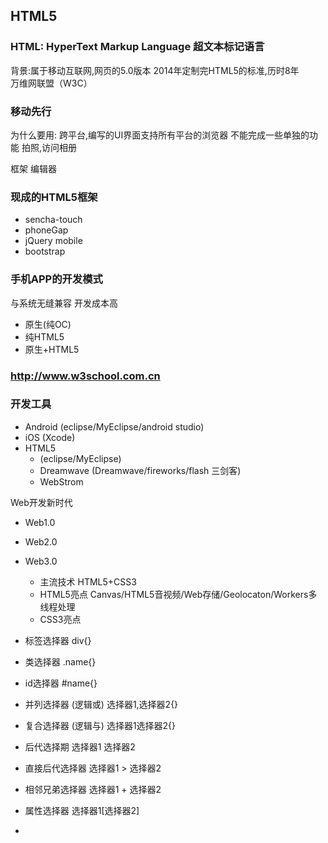 ## HTML5

### HTML: HyperText Markup Language 超文本标记语言
背景:属于移动互联网,网页的5.0版本
2014年定制完HTML5的标准,历时8年    
万维网联盟（W3C）
### 移动先行 

为什么要用:
跨平台,编写的UI界面支持所有平台的浏览器
不能完成一些单独的功能 拍照,访问相册


框架
编辑器

### 现成的HTML5框架
- sencha-touch
- phoneGap
- jQuery mobile
- bootstrap

### 手机APP的开发模式
与系统无缝兼容 开发成本高
- 原生(纯OC)  
- 纯HTML5
- 原生+HTML5

### http://www.w3school.com.cn

### 开发工具
- Android (eclipse/MyEclipse/android studio)
- iOS (Xcode)
- HTML5 
    - (eclipse/MyEclipse)
    - Dreamwave (Dreamwave/fireworks/flash 三剑客)
    - WebStrom

Web开发新时代
- Web1.0
- Web2.0
- Web3.0
    - 主流技术 HTML5+CSS3
    - HTML5亮点 Canvas/HTML5音视频/Web存储/Geolocaton/Workers多线程处理
    - CSS3亮点
    

- 标签选择器 div{}
- 类选择器 .name{}
- id选择器 #name{}
- 并列选择器  (逻辑或) 选择器1,选择器2{}
- 复合选择器 (逻辑与) 选择器1选择器2{}
- 后代选择期 选择器1 选择器2
- 直接后代选择器 选择器1 > 选择器2
- 相邻兄弟选择器 选择器1 + 选择器2
- 属性选择器 选择器1[选择器2]
- 